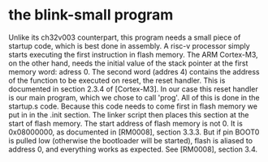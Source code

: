 # the blink-small program

Unlike its ch32v003 counterpart, this program needs a small piece of startup code, which is best done in assembly. A risc-v processor simply starts executing the first instruction in flash
memory. The ARM Cortex-M3, on the other hand, needs the initial value of the stack pointer at the first memory word: adress 0. The second word (addres 4) contains the address of the function
to be executed on reset, the reset handler. This is documented in section 2.3.4 of [Cortex-M3]. In our case this reset handler is our main program, which we chose to call 'prog'. All of this is
done in the startup.s code. Because this code needs to come first in flash memory we put in in the .init section. The linker script then places this section at the start of flash memory. The
start address of flash memory is not 0. It is 0x08000000, as documented in [RM0008], section 3.3.3. But if pin BOOT0 is pulled low (otherwise the bootloader will be started), flash is aliased
to address 0, and everything works as expected. See [RM0008], section 3.4.
